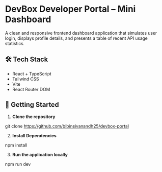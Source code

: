 # DevBox Developer Portal – Mini Dashboard

A clean and responsive frontend dashboard application that simulates user login, displays profile details, and presents a table of recent API usage statistics.

## 🛠 Tech Stack

- React + TypeScript
- Tailwind CSS
- Vite
- React Router DOM

## 🚀 Getting Started

1. **Clone the repository**

git clone https://github.com/bibinsivanandh25/devbox-portal

2. **Install Dependencies**

npm install

3. **Run the application locally**

npm run dev
